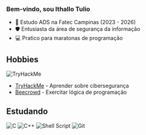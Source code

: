 ### Bem-vindo, sou Ithallo Tulio

- 📘 Estudo ADS na Fatec Campinas (2023 - 2026)
- 🛡️ Entusiasta da área de segurança da informação
- 💻 Pratico para maratonas de programação

## Hobbies
<img src="https://tryhackme-badges.s3.amazonaws.com/ithallo.png" alt="TryHackMe"><br> 
  - [TryHackMe](https://tryhackme.com/p/ithallo) - Aprender sobre cibersegurança
  - [Beecrowd](https://judge.beecrowd.com/en/profile/413518) - Exercitar lógica de programação

## Estudando
![C](https://img.shields.io/badge/c-%2300599C.svg?style=for-the-badge&logo=c&logoColor=white)
![C++](https://img.shields.io/badge/c++-%2300599C.svg?style=for-the-badge&logo=c%2B%2B&logoColor=white)
![Shell Script](https://img.shields.io/badge/shell_script-%23121011.svg?style=for-the-badge&logo=gnu-bash&logoColor=white)
![Git](https://img.shields.io/badge/git-%23F05033.svg?style=for-the-badge&logo=git&logoColor=white)


<!--
**ithallotulio/ithallotulio** is a ✨ _special_ ✨ repository because its `README.md` (this file) appears on your GitHub profile.

Here are some ideas to get you started:

- 🔭 I’m currently working on ...
- 🌱 I’m currently learning ...
- 👯 I’m looking to collaborate on ...
- 🤔 I’m looking for help with ...
- 💬 Ask me about ...
- 📫 How to reach me: ...
- 😄 Pronouns: ...
- ⚡ Fun fact: ...
-->
